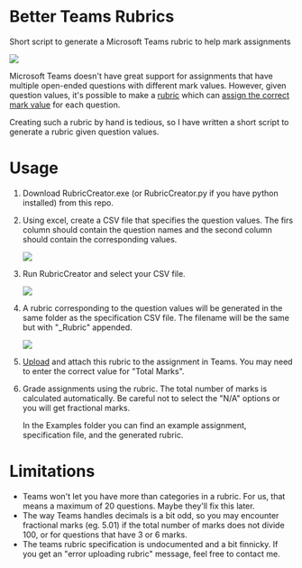 # Better Teams Rubrics

Short script to generate a Microsoft Teams rubric to help mark assignments

![](https://github.com/danielct/RubricsForTeamsTests/blob/main/pics/Marking.png?raw=true)



Microsoft Teams doesn't have great support for assignments that have multiple open-ended questions with different mark values. However, given question values, it's possible to make a [rubric](https://support.microsoft.com/en-us/office/create-and-manage-grading-rubrics-in-microsoft-teams-68292a5f-f582-4a41-8ba3-8c96288ec5ca) which can [assign the correct mark value](https://answers.microsoft.com/en-us/education_ms/forum/all/marking-maths-tests-on-assignments-on-teams/5d202645-867d-455b-b9dc-189493c2bef5) for each question. 

Creating such a rubric by hand is tedious, so I have written a short script to generate a rubric given question values.

# Usage  

1. Download RubricCreator.exe (or RubricCreator.py if you have python installed) from this repo.

2. Using excel, create a CSV file that specifies the question values. The firs column should contain the question names and the second column should contain the corresponding values.

   ![](https://github.com/danielct/RubricsForTeamsTests/blob/main/pics/Excel1.png?raw=true)

3. Run RubricCreator and select your CSV file.

   ![](https://github.com/danielct/RubricsForTeamsTests/blob/main/pics/Run.PNG?raw=true) 

4. A rubric corresponding to the question values will be generated in the same folder as the specification CSV file. The filename will be the same but with "_Rubric" appended.

   ![](https://github.com/danielct/RubricsForTeamsTests/blob/main/pics/Output.png?raw=true) 

5. [Upload](https://support.microsoft.com/en-us/office/create-and-manage-grading-rubrics-in-microsoft-teams-68292a5f-f582-4a41-8ba3-8c96288ec5ca#ID0EAABAAA=Share_rubrics) and attach this rubric to the assignment in Teams. You may need to enter the correct value for "Total Marks". 

6. Grade assignments using the rubric. The total number of marks is calculated automatically. Be careful not to select the "N/A" options or you will get fractional marks.

   In the Examples folder you can find an example assignment, specification file, and the generated rubric.

# Limitations

- Teams won't let you have more than categories in a rubric. For us, that means a maximum of 20 questions. Maybe they'll fix this later.
- The way Teams handles decimals is a bit odd, so you may encounter fractional marks (eg. 5.01) if the total number of marks does not divide 100, or for questions that have 3 or 6 marks.
- The teams rubric specification is undocumented and a bit finnicky. If you get an "error uploading rubric" message, feel free to contact me.

